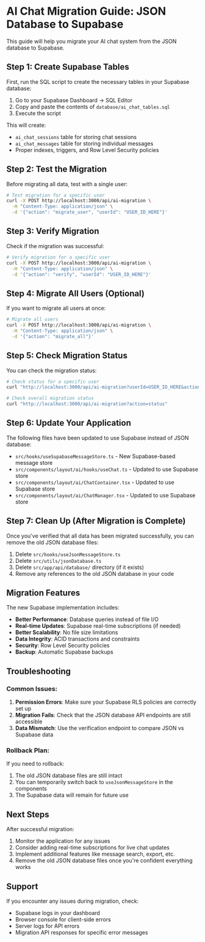# AI Chat Migration Guide: JSON Database to Supabase

This guide will help you migrate your AI chat system from the JSON database to Supabase.

## Step 1: Create Supabase Tables

First, run the SQL script to create the necessary tables in your Supabase database:

1. Go to your Supabase Dashboard → SQL Editor
2. Copy and paste the contents of `database/ai_chat_tables.sql`
3. Execute the script

This will create:
- `ai_chat_sessions` table for storing chat sessions
- `ai_chat_messages` table for storing individual messages
- Proper indexes, triggers, and Row Level Security policies

## Step 2: Test the Migration

Before migrating all data, test with a single user:

```bash
# Test migration for a specific user
curl -X POST http://localhost:3000/api/ai-migration \
  -H "Content-Type: application/json" \
  -d '{"action": "migrate_user", "userId": "USER_ID_HERE"}'
```

## Step 3: Verify Migration

Check if the migration was successful:

```bash
# Verify migration for a specific user
curl -X POST http://localhost:3000/api/ai-migration \
  -H "Content-Type: application/json" \
  -d '{"action": "verify", "userId": "USER_ID_HERE"}'
```

## Step 4: Migrate All Users (Optional)

If you want to migrate all users at once:

```bash
# Migrate all users
curl -X POST http://localhost:3000/api/ai-migration \
  -H "Content-Type: application/json" \
  -d '{"action": "migrate_all"}'
```

## Step 5: Check Migration Status

You can check the migration status:

```bash
# Check status for a specific user
curl "http://localhost:3000/api/ai-migration?userId=USER_ID_HERE&action=status"

# Check overall migration status
curl "http://localhost:3000/api/ai-migration?action=status"
```

## Step 6: Update Your Application

The following files have been updated to use Supabase instead of JSON database:

- `src/hooks/useSupabaseMessageStore.ts` - New Supabase-based message store
- `src/components/layout/ai/hooks/useChat.ts` - Updated to use Supabase store
- `src/components/layout/ai/ChatContainer.tsx` - Updated to use Supabase store
- `src/components/layout/ai/ChatManager.tsx` - Updated to use Supabase store

## Step 7: Clean Up (After Migration is Complete)

Once you've verified that all data has been migrated successfully, you can remove the old JSON database files:

1. Delete `src/hooks/useJsonMessageStore.ts`
2. Delete `src/utils/jsonDatabase.ts`
3. Delete `src/app/api/database/` directory (if it exists)
4. Remove any references to the old JSON database in your code

## Migration Features

The new Supabase implementation includes:

- **Better Performance**: Database queries instead of file I/O
- **Real-time Updates**: Supabase real-time subscriptions (if needed)
- **Better Scalability**: No file size limitations
- **Data Integrity**: ACID transactions and constraints
- **Security**: Row Level Security policies
- **Backup**: Automatic Supabase backups

## Troubleshooting

### Common Issues:

1. **Permission Errors**: Make sure your Supabase RLS policies are correctly set up
2. **Migration Fails**: Check that the JSON database API endpoints are still accessible
3. **Data Mismatch**: Use the verification endpoint to compare JSON vs Supabase data

### Rollback Plan:

If you need to rollback:
1. The old JSON database files are still intact
2. You can temporarily switch back to `useJsonMessageStore` in the components
3. The Supabase data will remain for future use

## Next Steps

After successful migration:

1. Monitor the application for any issues
2. Consider adding real-time subscriptions for live chat updates
3. Implement additional features like message search, export, etc.
4. Remove the old JSON database files once you're confident everything works

## Support

If you encounter any issues during migration, check:
- Supabase logs in your dashboard
- Browser console for client-side errors
- Server logs for API errors
- Migration API responses for specific error messages
